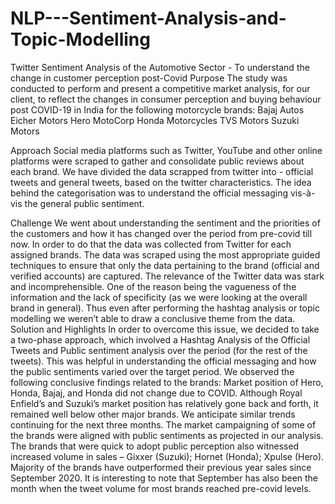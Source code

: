 # NLP---Sentiment-Analysis-and-Topic-Modelling
Twitter Sentiment Analysis of the Automotive Sector - To understand the change in customer perception post-Covid
Purpose
The study was conducted to perform and present a competitive market analysis, for our client,  to reflect the changes in consumer perception and buying behaviour post COVID-19 in India for the following motorcycle brands:
Bajaj Autos 
Eicher Motors 
Hero MotoCorp 
Honda Motorcycles 
TVS Motors
Suzuki Motors 

Approach
Social media platforms such as Twitter, YouTube and other online platforms were scraped to gather and consolidate public reviews about each brand. We have divided the data scrapped from twitter into - official tweets and general tweets, based on the twitter characteristics. The idea behind the categorisation was to understand the official messaging vis-à-vis the general public sentiment.

Challenge 
We went about understanding the sentiment and the priorities of the customers and how it has changed over the period from pre-covid till now. In order to do that the data was collected from Twitter for each assigned brands. The data was scraped using the most appropriate guided techniques to ensure that only the data pertaining to the brand (official and verified accounts) are captured.
The relevance of the Twitter data was stark and incomprehensible. One of the reason being the vagueness of the information and the lack of specificity (as we were looking at the overall brand in general). Thus even after performing the hashtag analysis or topic modelling we weren’t able to draw a conclusive theme from the data.
Solution and Highlights
In order to overcome this issue, we decided to take a two-phase approach, which involved a Hashtag Analysis of the Official Tweets and Public sentiment analysis over the period (for the rest of the tweets). This was helpful in understanding the official messaging and how the public sentiments varied over the target period. We observed the following conclusive findings related to the brands:
Market position of Hero, Honda, Bajaj, and Honda did not change due to COVID. Although Royal Enfield’s and Suzuki’s market position has relatively gone back and forth, it remained well below other major brands. We anticipate similar trends continuing for the next three months. 
The market campaigning of some of the brands were aligned with public sentiments as projected in our analysis. The brands that were quick to adopt public perception also witnessed increased volume in sales – Gixxer (Suzuki); Hornet (Honda); Xpulse (Hero).
Majority of the brands have outperformed their previous year sales since September 2020. It is interesting to note that September has also been the month when the tweet volume for most brands reached pre-covid levels. 
